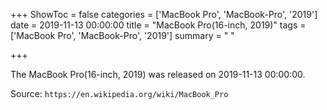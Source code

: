 +++
ShowToc = false
categories = ['MacBook Pro', 'MacBook-Pro', '2019']
date = 2019-11-13 00:00:00
title = "MacBook Pro(16-inch, 2019)"
tags = ['MacBook Pro', 'MacBook-Pro', '2019']
summary = " "

+++

The MacBook Pro(16-inch, 2019) was released on 2019-11-13 00:00:00.

Source: `https://en.wikipedia.org/wiki/MacBook_Pro`


